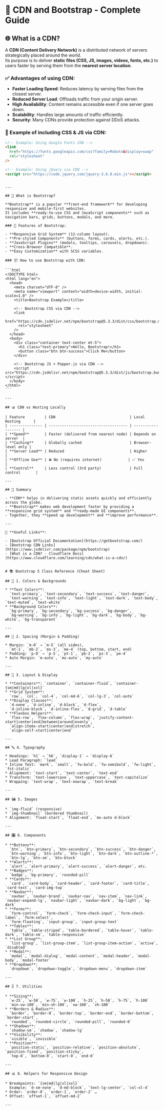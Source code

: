 # 📌 CDN and Bootstrap - Complete Guide

## 🌐 What is a CDN?

A **CDN (Content Delivery Network)** is a distributed network of servers strategically placed around the world.  
Its purpose is to deliver **static files (CSS, JS, images, videos, fonts, etc.)** to users faster by serving them from the **nearest server location**.

### ✅ Advantages of using CDN:

- **Faster Loading Speed**: Reduces latency by serving files from the closest server.
- **Reduced Server Load**: Offloads traffic from your origin server.
- **High Availability**: Content remains accessible even if one server goes down.
- **Scalability**: Handles large amounts of traffic efficiently.
- **Security**: Many CDNs provide protection against DDoS attacks.

### 📌 Example of including CSS & JS via CDN:

```html
<!-- Example: Using Google Fonts CDN -->
<link
  href="https://fonts.googleapis.com/css?family=Roboto&display=swap"
  rel="stylesheet"
/>

<!-- Example: Using jQuery via CDN -->
<script src="https://code.jquery.com/jquery-3.6.0.min.js"></script>
```

````

---

## 🎨 What is Bootstrap?

**Bootstrap** is a popular **front-end framework** for developing responsive and mobile-first websites.
It includes **ready-to-use CSS and JavaScript components** such as navigation bars, grids, buttons, modals, and more.

### 🚀 Features of Bootstrap:

- **Responsive Grid System** (12-column layout).
- **Pre-styled Components** (buttons, forms, cards, alerts, etc.).
- **JavaScript Plugins** (modals, tooltips, carousels, dropdowns).
- **Cross-Browser Compatible**.
- **Easy Customization** with SCSS variables.

### 📦 How to use Bootstrap with CDN:

```html
<!DOCTYPE html>
<html lang="en">
  <head>
    <meta charset="UTF-8" />
    <meta name="viewport" content="width=device-width, initial-scale=1.0" />
    <title>Bootstrap Example</title>

    <!-- Bootstrap CSS via CDN -->
    <link
      href="https://cdn.jsdelivr.net/npm/bootstrap@5.3.3/dist/css/bootstrap.min.css"
      rel="stylesheet"
    />
  </head>
  <body>
    <div class="container text-center mt-5">
      <h1 class="text-primary">Hello, Bootstrap!</h1>
      <button class="btn btn-success">Click Me</button>
    </div>

    <!-- Bootstrap JS + Popper.js via CDN -->
    <script src="https://cdn.jsdelivr.net/npm/bootstrap@5.3.3/dist/js/bootstrap.bundle.min.js"></script>
  </body>
</html>
```

---

## 📊 CDN vs Hosting Locally

| Feature         | CDN                                  | Local Hosting      |
| --------------- | ------------------------------------ | ------------------ |
| **Speed**       | Faster (delivered from nearest node) | Depends on server  |
| **Caching**     | Globally cached                      | Browser-level only |
| **Server Load** | Reduced                              | Higher             |
| **Offline Use** | ❌ No (requires internet)            | ✅ Yes             |
| **Control**     | Less control (3rd party)             | Full control       |

---

## 📖 Summary

- **CDN** helps in delivering static assets quickly and efficiently across the globe.
- **Bootstrap** makes web development faster by providing a **responsive grid system** and **ready-made UI components**.
- Together, they **speed up development** and **improve performance**.

---

🔗 **Useful Links**:

- [Bootstrap Official Documentation](https://getbootstrap.com/)
- [Bootstrap CDN Links](https://www.jsdelivr.com/package/npm/bootstrap)
- [What is a CDN? - Cloudflare Docs](https://www.cloudflare.com/learning/cdn/what-is-a-cdn/)


# 📚 Bootstrap 5 Class Reference (Cheat Sheet)

## 🎨 1. Colors & Backgrounds

* **Text Colors**:
  `text-primary`, `text-secondary`, `text-success`, `text-danger`,
  `text-warning`, `text-info`, `text-light`, `text-dark`, `text-body`, `text-muted`, `text-white`
* **Background Colors**:
  `bg-primary`, `bg-secondary`, `bg-success`, `bg-danger`,
  `bg-warning`, `bg-info`, `bg-light`, `bg-dark`, `bg-body`, `bg-white`, `bg-transparent`

---

## 📏 2. Spacing (Margin & Padding)

* Margin: `m-0` → `m-5` (all sides),
  `mt-1`, `mb-2`, `ms-3`, `me-4` (top, bottom, start, end)
* Padding: `p-0` → `p-5`, `pt-1`, `pb-2`, `ps-3`, `pe-4`
* Auto Margin: `m-auto`, `mx-auto`, `my-auto`

---

## 📐 3. Layout & Display

* **Containers**: `container`, `container-fluid`, `container-{sm|md|lg|xl|xxl}`
* **Grid System**:
  `row`, `col`, `col-4`, `col-md-6`, `col-lg-3`, `col-auto`
* **Display Classes**:
  `d-none`, `d-inline`, `d-block`, `d-flex`,
  `d-inline-block`, `d-inline-flex`, `d-grid`, `d-table`
* **Flexbox Helpers**:
  `flex-row`, `flex-column`, `flex-wrap`, `justify-content-start|center|end|between|around|evenly`,
  `align-items-start|center|end|stretch`,
  `align-self-start|center|end`

---

## 🔤 4. Typography

* Headings: `h1` → `h6`, `display-1` → `display-6`
* Lead Paragraph: `lead`
* Inline Text: `mark`, `small`, `fw-bold`, `fw-semibold`, `fw-light`, `fst-italic`
* Alignment: `text-start`, `text-center`, `text-end`
* Transform: `text-lowercase`, `text-uppercase`, `text-capitalize`
* Wrapping: `text-wrap`, `text-nowrap`, `text-break`

---

## 🖼️ 5. Images

* `img-fluid` (responsive)
* `img-thumbnail` (bordered thumbnail)
* Alignment: `float-start`, `float-end`, `mx-auto d-block`

---

## 🎛️ 6. Components

* **Buttons**:
  `btn`, `btn-primary`, `btn-secondary`, `btn-success`, `btn-danger`,
  `btn-warning`, `btn-info`, `btn-light`, `btn-dark`, `btn-outline-*`,
  `btn-lg`, `btn-sm`, `btn-block`
* **Alerts**:
  `alert`, `alert-primary`, `alert-success`, `alert-danger`, etc.
* **Badges**:
  `badge`, `bg-primary`, `rounded-pill`
* **Cards**:
  `card`, `card-body`, `card-header`, `card-footer`, `card-title`, `card-text`, `card-img-top`
* **Navbar**:
  `navbar`, `navbar-brand`, `navbar-nav`, `nav-item`, `nav-link`, `navbar-expand-lg`, `navbar-light`, `navbar-dark`, `bg-light`, `bg-dark`
* **Forms**:
  `form-control`, `form-check`, `form-check-input`, `form-check-label`, `form-select`,
  `form-floating`, `input-group`, `input-group-text`
* **Tables**:
  `table`, `table-striped`, `table-bordered`, `table-hover`, `table-dark`, `table-sm`, `table-responsive`
* **List Group**:
  `list-group`, `list-group-item`, `list-group-item-action`, `active`, `disabled`
* **Modal**:
  `modal`, `modal-dialog`, `modal-content`, `modal-header`, `modal-body`, `modal-footer`
* **Dropdown**:
  `dropdown`, `dropdown-toggle`, `dropdown-menu`, `dropdown-item`

---

## 🎚️ 7. Utilities

* **Sizing**:
  `w-25`, `w-50`, `w-75`, `w-100`, `h-25`, `h-50`, `h-75`, `h-100`
  `min-vw-100`, `min-vh-100`, `vw-100`, `vh-100`
* **Borders & Radius**:
  `border`, `border-0`, `border-top`, `border-end`, `border-bottom`, `border-start`,
  `rounded`, `rounded-circle`, `rounded-pill`, `rounded-0`
* **Shadows**:
  `shadow-sm`, `shadow`, `shadow-lg`
* **Visibility**:
  `visible`, `invisible`
* **Position**:
  `position-static`, `position-relative`, `position-absolute`, `position-fixed`, `position-sticky`,
  `top-0`, `bottom-0`, `start-0`, `end-0`

---

## 📊 8. Helpers for Responsive Design

* Breakpoints: `{sm|md|lg|xl|xxl}`
  Example: `d-sm-none`, `d-md-block`, `text-lg-center`, `col-xl-4`
* Order: `order-0`, `order-1`, `order-2` …
* Offset: `offset-1`, `offset-md-2`

---


````
